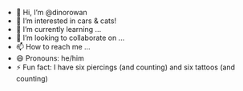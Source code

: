 - 👋 Hi, I’m @dinorowan
- 👀 I’m interested in cars & cats!
- 🌱 I’m currently learning ...
- 💞️ I’m looking to collaborate on ...
- 📫 How to reach me ...
- 😄 Pronouns: he/him
- ⚡ Fun fact: I have six piercings (and counting) and six tattoos (and counting)

<!---
dinorowan/dinorowan is a ✨ special ✨ repository because its `README.md` (this file) appears on your GitHub profile.
You can click the Preview link to take a look at your changes.
--->
